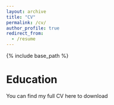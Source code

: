 ```yaml
---
layout: archive
title: "CV"
permalink: /cv/
author_profile: true
redirect_from:
  - /resume
---
```


{% include base_path %}

Education
======
You can find my full CV here to download 
